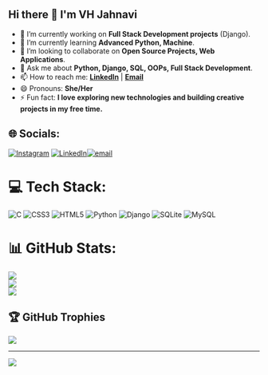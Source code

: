 ## Hi there 👋 I'm  VH Jahnavi  

- 🔭 I’m currently working on **Full Stack Development projects** (Django).</br>
- 🌱 I’m currently learning **Advanced Python, Machine**.</br>
- 👯 I’m looking to collaborate on **Open Source Projects, Web Applications**.</br>  
- 💬 Ask me about **Python, Django, SQL, OOPs, Full Stack Development**.</br> 
- 📫 How to reach me: **[LinkedIn](www.linkedin.com/in/jahnavi-vh-3a3b742bb)** | **[Email](vhjahnavi04@gamil.com)**</br> 
- 😄 Pronouns: **She/Her**</br>
- ⚡ Fun fact: **I love exploring new technologies and building creative projects in my free time.**


## 🌐 Socials:
[![Instagram](https://img.shields.io/badge/Instagram-%23E4405F.svg?logo=Instagram&logoColor=white)](https://instagram.com/jahnavi_74_) [![LinkedIn](https://img.shields.io/badge/LinkedIn-%230077B5.svg?logo=linkedin&logoColor=white)](https://linkedin.com/in/linkedin.com/in/vh-jahnavi)[![email](https://img.shields.io/badge/Email-D14836?logo=gmail&logoColor=white)](mailto:vhjahnavi04@gmail.com) 

# 💻 Tech Stack:
![C](https://img.shields.io/badge/c-%2300599C.svg?style=for-the-badge&logo=c&logoColor=white) ![CSS3](https://img.shields.io/badge/css3-%231572B6.svg?style=for-the-badge&logo=css3&logoColor=white) ![HTML5](https://img.shields.io/badge/html5-%23E34F26.svg?style=for-the-badge&logo=html5&logoColor=white) ![Python](https://img.shields.io/badge/python-3670A0?style=for-the-badge&logo=python&logoColor=ffdd54) ![Django](https://img.shields.io/badge/django-%23092E20.svg?style=for-the-badge&logo=django&logoColor=white) ![SQLite](https://img.shields.io/badge/sqlite-%2307405e.svg?style=for-the-badge&logo=sqlite&logoColor=white) ![MySQL](https://img.shields.io/badge/mysql-4479A1.svg?style=for-the-badge&logo=mysql&logoColor=white)
# 📊 GitHub Stats:
![](https://github-readme-stats.vercel.app/api?username=Jahnavi-3140&theme=dark&hide_border=false&include_all_commits=false&count_private=false)<br/>
![](https://nirzak-streak-stats.vercel.app/?user=Jahnavi-3140&theme=dark&hide_border=false)<br/>
![](https://github-readme-stats.vercel.app/api/top-langs/?username=Jahnavi-3140&theme=dark&hide_border=false&include_all_commits=false&count_private=false&layout=compact)

## 🏆 GitHub Trophies
![](https://github-profile-trophy.vercel.app/?username=Jahnavi-3140&theme=radical&no-frame=false&no-bg=true&margin-w=4)

---
[![](https://visitcount.itsvg.in/api?id=Jahnavi-3140&icon=0&color=0)](https://visitcount.itsvg.in)

<!-- Proudly created with GPRM ( https://gprm.itsvg.in ) -->
